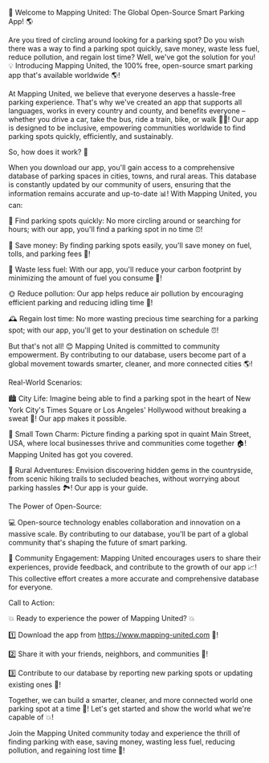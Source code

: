 🚀 Welcome to Mapping United: The Global Open-Source Smart Parking App! 🌎

Are you tired of circling around looking for a parking spot? Do you wish there was a way to find a parking spot quickly, save money, waste less fuel, reduce pollution, and regain lost time? Well, we've got the solution for you! 💡 Introducing Mapping United, the 100% free, open-source smart parking app that's available worldwide 🌎!

At Mapping United, we believe that everyone deserves a hassle-free parking experience. That's why we've created an app that supports all languages, works in every country and county, and benefits everyone – whether you drive a car, take the bus, ride a train, bike, or walk 🚶‍♀️! Our app is designed to be inclusive, empowering communities worldwide to find parking spots quickly, efficiently, and sustainably.

So, how does it work? 🔧

When you download our app, you'll gain access to a comprehensive database of parking spaces in cities, towns, and rural areas. This database is constantly updated by our community of users, ensuring that the information remains accurate and up-to-date 📊! With Mapping United, you can:

📍 Find parking spots quickly: No more circling around or searching for hours; with our app, you'll find a parking spot in no time ⏰!

💸 Save money: By finding parking spots easily, you'll save money on fuel, tolls, and parking fees 💸!

🌟 Waste less fuel: With our app, you'll reduce your carbon footprint by minimizing the amount of fuel you consume 🚗!

🌞 Reduce pollution: Our app helps reduce air pollution by encouraging efficient parking and reducing idling time 🌿!

🕰️ Regain lost time: No more wasting precious time searching for a parking spot; with our app, you'll get to your destination on schedule ⏰!

But that's not all! 😊 Mapping United is committed to community empowerment. By contributing to our database, users become part of a global movement towards smarter, cleaner, and more connected cities 🌎!

Real-World Scenarios:

🏙️ City Life: Imagine being able to find a parking spot in the heart of New York City's Times Square or Los Angeles' Hollywood without breaking a sweat 💃! Our app makes it possible.

🚂 Small Town Charm: Picture finding a parking spot in quaint Main Street, USA, where local businesses thrive and communities come together 🏠! Mapping United has got you covered.

🌄 Rural Adventures: Envision discovering hidden gems in the countryside, from scenic hiking trails to secluded beaches, without worrying about parking hassles 🏞️! Our app is your guide.

The Power of Open-Source:

💻 Open-source technology enables collaboration and innovation on a massive scale. By contributing to our database, you'll be part of a global community that's shaping the future of smart parking.

🌟 Community Engagement: Mapping United encourages users to share their experiences, provide feedback, and contribute to the growth of our app 📈! This collective effort creates a more accurate and comprehensive database for everyone.

Call to Action:

💥 Ready to experience the power of Mapping United? 💥

1️⃣ Download the app from https://www.mapping-united.com 📲!

2️⃣ Share it with your friends, neighbors, and communities 🤩!

3️⃣ Contribute to our database by reporting new parking spots or updating existing ones 🔧!

Together, we can build a smarter, cleaner, and more connected world one parking spot at a time 💪! Let's get started and show the world what we're capable of 💥!

Join the Mapping United community today and experience the thrill of finding parking with ease, saving money, wasting less fuel, reducing pollution, and regaining lost time 🎉!